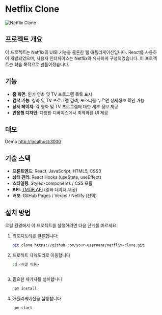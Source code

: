 # Netflix Clone

![Netflix Clone](https://path-to-your-image.png) 

## 프로젝트 개요

이 프로젝트는 Netflix의 UI와 기능을 클론한 웹 애플리케이션입니다. React를 사용하여 개발되었으며, 사용자 인터페이스는 Netflix와 유사하게 구성되었습니다. 이 프로젝트는 학습 목적으로 만들어졌습니다.

## 기능

- **홈 화면**: 인기 영화 및 TV 프로그램 목록 표시
- **검색 기능**: 영화 및 TV 프로그램 검색, 포스터를 누르면 상세정보 확인 가능
- **상세 페이지**: 각 영화 및 TV 프로그램에 대한 세부 정보 제공
- **반응형 디자인**: 다양한 디바이스에서 최적화된 UI 제공

## 데모

Demo [http://localhost:3000](http://localhost:3000)

## 기술 스택

- **프론트엔드**: React, JavaScript, HTML5, CSS3
- **상태 관리**: React Hooks (useState, useEffect)
- **스타일링**: Styled-components / CSS 모듈
- **API**: [TMDB API](https://www.themoviedb.org/documentation/api) (영화 데이터 제공)
- **배포**: GitHub Pages / Vercel / Netlify (선택)

## 설치 방법

로컬 환경에서 이 프로젝트를 실행하려면 다음 단계를 따르세요:

1. 리포지토리를 클론합니다:
   ```bash
   git clone https://github.com/your-username/netflix-clone.git

2. 프로젝트 디렉토리로 이동합니다
   ```bash
   cd <파일 이름>
 
3. 필요한 패키지를 설치합니다
   ```bash
   npm install 

4. 애플리케이션을 실행합니다
    ```bash
   npm start